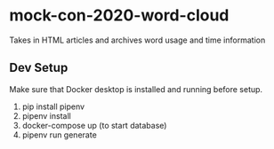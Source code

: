 # mock-con-2020-word-cloud
Takes in HTML articles and archives word usage and time information

## Dev Setup ##
Make sure that Docker desktop is installed and running before setup.

1. pip install pipenv
2. pipenv install
3. docker-compose up (to start database)
4. pipenv run generate
